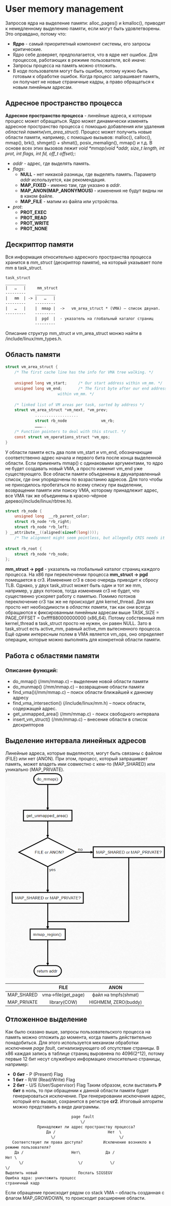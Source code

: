 # User memory management
Запросов ядра на выделение памяти: alloc_pages() и kmalloc(), приводят к немедленному выделению памяти, если могут быть удовлетворены. Это оправдано, потому что:
* **Ядро** - самый приоритетный компонент системы, его запросы критические.
* Ядро себе доверяет, предполагается, что в ядре нет ошибок.
Для процессов, работающих в режиме пользователя, всё иначе:
* Запросы процесса на память можно отложить.
* В коде пользователя могут быть ошибки, потому нужно быть готовым к обработке ошибок.
Когда процесс запрашивает память, он получает не новые страничные кадры, а право обращаться к новым линейным адресам.

## Адресное пространство процесса
**Адресное пространство процесса** - линейные адреса, к которым процесс может обращаться. Ядро может динамически изменять адресное пространство процесса с помощью добавления или удаления *областей памяти(vm_area_struct)*.
Процесс может получить новые области памяти, например, с помощью вызывов: malloc(), calloc(), mmap(), brk(), shmget() + shmat(), posix_memalign(), mmap() и т.д. В основе всех этих вызовов лежит _void *mmap(void *addr, size_t length, int prot, int flags, int fd, off_t offset);_:
* *addr* - адрес, где выделять память.
* *flags*:
  + **NULL** - нет никакой разницы, где выделять память. Параметр *addr* используется, как рекомендация.
  + **MAP_FIXED** - именно там, где указано в *addr*.
  + **MAP_ANON(MAP_ANONYMOUS)** - изменения не будут видны ни в каком файле.
  + **MAP_FILE** - мапим из файла или устройства.
* *prot*:
  + **PROT_EXEC**
  + **PROT_READ**
  + **PROT_WRITE**
  + **PROT_NONE**

## Дескриптор памяти
Вся информация относительно адресного пространства процесса хранится в *mm_struct* (дескриптор памяти), на который указывает поле mm в task_struct.

```
task_struct
_________
|   …   |     mm_struct
---------    _________
|   mm  | -> |   …   |
---------    ---------
|   …   |    |  mmap |  ->   vm_area_struct * (VMA) – список двунап.
---------    ---------
             |  pgd  |  - указатель на глобальный каталог страниц
             ---------
```

Описание структур mm_struct и vm_area_struct монжо найти в /include/linux/mm_types.h.

## Область памяти
```c
struct vm_area_struct {
    /* The first cache line has the info for VMA tree walking. */

    unsigned long vm_start;     /* Our start address within vm_mm. */
    unsigned long vm_end;       /* The first byte after our end address
                       within vm_mm. */

    /* linked list of VM areas per task, sorted by address */
    struct vm_area_struct *vm_next, *vm_prev;
             ...................
             struct rb_node               vm_rb;
             ………..
    /* Function pointers to deal with this struct. */
    const struct vm_operations_struct *vm_ops;
}
```
У области памяти есть два поля vm_start и vm_end, обозначающие соответственно адрес начала и первого бита после конца выделенной области. Если применить mmap() с одинаковыми аргументами, то ядро не будет создавать новый VMA, а просто изменит vm_end уже существующего.
Все области памяти объеденены в двунаправленный список, где они упорядочены по возрастанию адресов. Для того чтобы не приходилось пробегаться по всему списку при выделении, возвращении памяти или поиску VMA, которому принадлежит адрес, все VMA так же объединены в красно-чёрное дерево(/include/linux/rbtree.h).
```c
struct rb_node {
    unsigned long  __rb_parent_color;
    struct rb_node *rb_right;
    struct rb_node *rb_left;
} __attribute__((aligned(sizeof(long))));
    /* The alignment might seem pointless, but allegedly CRIS needs it */

struct rb_root {
    struct rb_node *rb_node;
};
```
**mm_struct -> pgd** - указатель на глобальный каталог страниц каждого процесса. На x86 при переключении процесса **mm_struct -> pgd** помещается в cr3. Изменение cr3 в свою очередь приводит к сбросу TLB. Однако, у двух task_struct может быть один и тот же mm, например, у двух потоков, тогда изменения cr3 не будет, что существенно ускоряет работу с памятью.
Помимо потоков переключение cr3 так же не происходит для kernel_thread. Для них просто нет необходимости в *областях памяти*, так как они всегда обращаются к фиксированным линейным адресам выше TASK_SIZE = PAGE_OFFSET = 0xffff880000000000 (x86_64). Потому собственный mm kernel_thread в task_struct просто не нужен, он равен NULL. Зато в task_struct есть active_mm, равный active_mm вытесненного процесса.
Ещё одним интересным полем в VMA является vm_ops, оно определяет операции, которые можно выполнять для конкретной области памяти.

## Работа с областями памяти
### Описание функций:
* do_mmap() (/mm/mmap.c) – выделение новой области памяти
* do_munmap() (/mm/mmap.c) – возвращение области памяти
* find_vma()(/mm/mmap.c) – поиск области ближайшей к данному адресу
* find_vma_intersection() (/include/linux/mm.h) – поиск области, содержащей адрес.
* get_unmapped_area() (/mm/mmap.c)  - поиск свободного интервала
* insert_vm_struct() (/mm/mmap.c) – внесение области в список дескрипторов

## Выделение интервала линейных адресов
Линейные адреса, которые выделяются, могут быть связаны с файлом (FILE) или нет (ANON). При этом, процесс, который запрашивает память, может владеть ими совместно с кем-то (MAP_SHARED) или уникально (MAP_PRIVATE).
![do_mmap](https://github.com/Vipon/LinuxNotes/blob/master/images/User_mm_1.png)

|                       | FILE                | ANON                 |
|:---------------------:|:-------------------:|:--------------------:|
| MAP_SHARED            | vma->file(get_page) | файл на tmpfs(shmat) |
| MAP_PRIVATE           | library(COW)        | HIGHMEM, ZERO(buddy) |

## Отложенное выделение
Как было сказано выше, запросы пользовательского процесса на память можно отложить до момента, когда память действительно понадобиться. Для этого используется механизм обработки исключения *page fault*, сигнализирующего об отсутствие страницы.
В x86 каждая запись в таблице страниц выровнена по 4096(2^12), потому первые 12 бит несут служебную информацию относительно страницы, например:
* __0 бит__ - P (Present) Flag
* __1 бит__ - R/W (Read/Write) Flag
* __2 бит__ - U/S (User/Supervisor) Flag
Таким образом, если выставить __P бит__ в ноль, то при обращении к данной области памяти будет генерироваться исключение. При генерировании исключения адрес, который его вызвал, сохранится в регистре __cr2__. Итоговый алгоритм можно представить в виде диаграммы.
```
                             page fault
                                 \/
              Принадлежит ли адрес пространству процесса?
                  Да /                       Нет  \
                    \/                            \/
   Соответствуют ли права доступа?         Исключение возникло в режиме пользователя?
    Да /                     Нет\           Да /                             Нет \
      \/                        \/            \/                                 \/
Выделить новый                  Послать SIGSEGV                      Ошибка ядра: уничтожить процесс
страничный кадр
```
Если обращение происходит рядом со stack VMA – область созданная с флагом MAP_GROWDOWN, то происходит расширение области.
